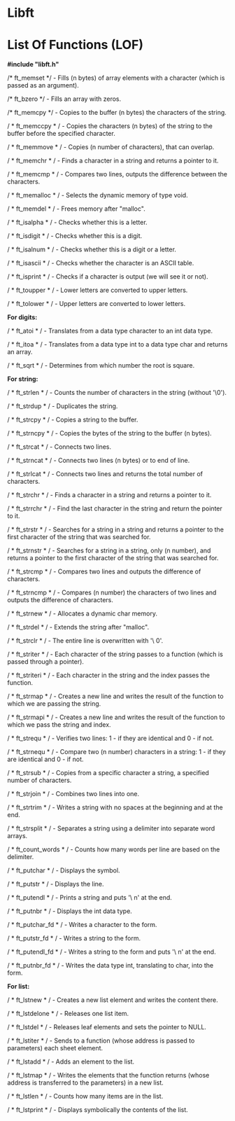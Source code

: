 # Libft


# List Of Functions (LOF)


__#include "libft.h"__



/* ft_memset */ - Fills (n bytes) of array elements with a character (which is passed as an argument).

/* ft_bzero */ - Fills an array with zeros.

/* ft_memcpy */ - Copies to the buffer (n bytes) the characters of the string.

/ * ft_memccpy * / - Copies the characters (n bytes) of the string to the buffer before the specified character.

/ * ft_memmove * / - Copies (n number of characters), that can overlap.

/ * ft_memchr * / - Finds a character in a string and returns a pointer to it.

/ * ft_memcmp * / - Compares two lines, outputs the difference between the characters.

/ * ft_memalloc * / - Selects the dynamic memory of type void.

/ * ft_memdel * / - Frees memory after "malloc".

/ * ft_isalpha * / - Checks whether this is a letter.

/ * ft_isdigit * / - Checks whether this is a digit.

/ * ft_isalnum * / - Checks whether this is a digit or a letter.

/ * ft_isascii * / - Checks whether the character is an ASCII table.

/ * ft_isprint * / - Checks if a character is output (we will see it or not).

/ * ft_toupper * / - Lower letters are converted to upper letters.

/ * ft_tolower * / - Upper letters are converted to lower letters.

__For digits:__

/ * ft_atoi * / - Translates from a data type character to an int data type.

/ * ft_itoa * / - Translates from a data type int to a data type char and returns an array.

/ * ft_sqrt * / - Determines from which number the root is square.

__For string:__

/ * ft_strlen * / - Counts the number of characters in the string (without '\0').

/ * ft_strdup * / - Duplicates the string.

/ * ft_strcpy * / - Copies a string to the buffer.

/ * ft_strncpy * / - Copies the bytes of the string to the buffer (n bytes).

/ * ft_strcat * / - Connects two lines.

/ * ft_strncat * / - Connects two lines (n bytes) or to end of line.

/ * ft_strlcat * / - Connects two lines and returns the total number of characters.

/ * ft_strchr * / - Finds a character in a string and returns a pointer to it.

/ * ft_strrchr * / - Find the last character in the string and return the pointer to it.

/ * ft_strstr * / - Searches for a string in a string and returns a pointer to the first character of the string that was searched for.

/ * ft_strnstr * / - Searches for a string in a string, only (n number), and returns a pointer to the first character of the string that was searched for.

/ * ft_strcmp * / - Compares two lines and outputs the difference of characters.

/ * ft_strncmp * / - Compares (n number) the characters of two lines and outputs the difference of characters.

/ * ft_strnew * / - Allocates a dynamic char memory.

/ * ft_strdel * / - Extends the string after "malloc".

/ * ft_strclr * / - The entire line is overwritten with '\ 0'.

/ * ft_striter * / - Each character of the string passes to a function (which is passed through a pointer).

/ * ft_striteri * / - Each character in the string and the index passes the function.

/ * ft_strmap * / - Creates a new line and writes the result of the function to which we are passing the string.

/ * ft_strmapi * / - Creates a new line and writes the result of the function to which we pass the string and index.

/ * ft_strequ * / - Verifies two lines: 1 - if they are identical and 0 - if not.

/ * ft_strnequ * / - Compare two (n number) characters in a string: 1 - if they are identical and 0 - if not.

/ * ft_strsub * / - Copies from a specific character a string, a specified number of characters.

/ * ft_strjoin * / - Combines two lines into one.

/ * ft_strtrim * / - Writes a string with no spaces at the beginning and at the end.

/ * ft_strsplit * / - Separates a string using a delimiter into separate word arrays.

/ * ft_count_words * / - Counts how many words per line are based on the delimiter.

/ * ft_putchar * / - Displays the symbol.

/ * ft_putstr * / - Displays the line.

/ * ft_putendl * / - Prints a string and puts '\ n' at the end.

/ * ft_putnbr * / - Displays the int data type.

/ * ft_putchar_fd * / - Writes a character to the form.

/ * ft_putstr_fd * / - Writes a string to the form.

/ * ft_putendl_fd * / - Writes a string to the form and puts '\ n' at the end.

/ * ft_putnbr_fd * / - Writes the data type int, translating to char, into the form.

__For list:__

/ * ft_lstnew * / - Creates a new list element and writes the content there.

/ * ft_lstdelone * / - Releases one list item.

/ * ft_lstdel * / - Releases leaf elements and sets the pointer to NULL.

/ * ft_lstiter * / - Sends to a function (whose address is passed to parameters) each sheet element.

/ * ft_lstadd * / - Adds an element to the list.

/ * ft_lstmap * / - Writes the elements that the function returns (whose address is transferred to the parameters) in a new list.

/ * ft_lstlen * / - Counts how many items are in the list.

/ * ft_lstprint * / - Displays symbolically the contents of the list.
